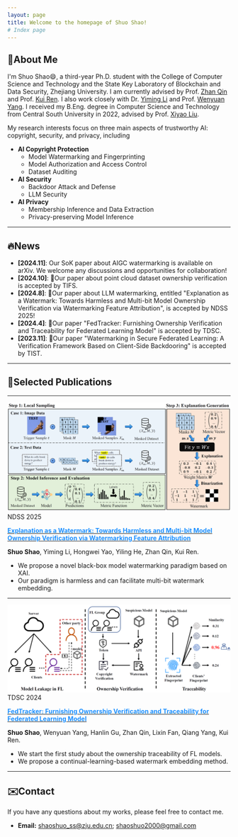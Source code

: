 ```yaml
---
layout: page
title: Welcome to the homepage of Shuo Shao!
# Index page
---
```


<head>
    <link rel="stylesheet" type="text/css" href="assets/style.css">
</head>

<!-- ![visitors](https://visitor-badge.laobi.icu/badge?page_id=https://shaoshuo-ss.github.io#pic_left) -->
<!-- <div align="left">
<img src="https://visitor-badge.laobi.icu/badge?page_id=https://shaoshuo-ss.github.io" alt="visitor badge"/>
</div> -->

## 🪪About Me

I'm Shuo Shao😄, a third-year Ph.D. student with the College of Computer Science and Technology and the State Key Laboratory of Blockchain and Data Security, Zhejiang University. I am currently advised by Prof. <a href="https://scholar.google.com/citations?user=5fa4lOQAAAAJ">Zhan Qin</a> and Prof. <a href="https://scholar.google.com/citations?user=uuQA_rcAAAAJ">Kui Ren</a>. I also work closely with Dr. <a href="https://scholar.google.com/citations?user=mSW7kU8AAAAJ">Yiming Li</a> and Prof. <a href="https://scholar.google.com/citations?user=bdFQARIAAAAJ">Wenyuan Yang</a>. I received my B.Eng. degree in Computer Science and Technology from Central South University in 2022, advised by Prof. <a href="https://scholar.google.com/citations?user=3odvjZ0AAAAJ">Xiyao Liu</a>.

My research interests focus on three main aspects of trustworthy AI: copyright, security, and privacy, including

- **AI Copyright Protection**
  - Model Watermarking and Fingerprinting
  - Model Authorization and Access Control
  - Dataset Auditing
- **AI Security**
  - Backdoor Attack and Defense
  - LLM Security
- **AI Privacy**
  - Membership Inference and Data Extraction
  - Privacy-preserving Model Inference

---

## 🔥News

- **[2024.11]**: Our SoK paper about AIGC watermarking is available on arXiv. We welcome any discussions and opportunities for collaboration!
- **[2024.10]**: 🎉Our paper about point cloud dataset ownership verification is accepted by TIFS.
- **[2024.8]**: 🎉Our paper about LLM watermarking, entitled "Explanation as a Watermark: Towards Harmless and Multi-bit Model Ownership Verification via Watermarking Feature Attribution", is accepted by NDSS 2025!
- **[2024.4]**: 🎉Our paper "FedTracker: Furnishing Ownership Verification and Traceability for Federated Learning Model" is accepted by TDSC.
- **[2023.11]**: 🎉Our paper "Watermarking in Secure Federated Learning: A Verification Framework Based on Client-Side Backdooring" is accepted by TIST.

---

## 📖Selected Publications

<!-- <img src="assets/eaaw.png" width = "300" height = "200" alt="图片说明" align=left /> -->

---

<div class="publication-container">
  <!-- 左边的图 -->
  <div class="image-container">
    <img src="assets/pub/eaaw.png" alt="Image" class="publication-image">
    <!-- 会议或期刊标记 -->
    <div class="conference-label">NDSS 2025</div>
  </div>
  
  <!-- 右边的文字 -->
  <div class="text-content">
    <p><a href="https://arxiv.org/abs/2405.04825"><font color=DodgerBlue><b>Explanation as a Watermark: Towards Harmless and Multi-bit Model Ownership Verification via Watermarking Feature Attribution</b></font></a></p>
    <p><b>Shuo Shao</b>, Yiming Li, Hongwei Yao, Yiling He, Zhan Qin, Kui Ren.</p>
    <ul>
        <li>We propose a novel black-box model watermarking paradigm based on XAI.</li>
        <li>Our paradigm is harmless and can facilitate multi-bit watermark embedding.</li>
    </ul>
  </div>
</div>

---

<div class="publication-container">
  <!-- 左边的图 -->
  <div class="image-container">
    <img src="assets/pub/fedtracker.png" alt="Image" class="publication-image">
    <!-- 会议或期刊标记 -->
    <div class="conference-label">TDSC 2024</div>
  </div>
  
  <!-- 右边的文字 -->
  <div class="text-content">
    <p><a href="https://ieeexplore.ieee.org/document/10504977"><font color=DodgerBlue><b>FedTracker: Furnishing Ownership Verification and Traceability for Federated Learning Model</b></font></a></p>
    <p><b>Shuo Shao</b>, Wenyuan Yang, Hanlin Gu, Zhan Qin, Lixin Fan, Qiang Yang, Kui Ren.</p>
    <ul>
        <li>We start the first study about the ownership traceability of FL models.</li>
        <li>We propose a continual-learning-based watermark embedding method.</li>
    </ul>
  </div>
</div>

---

## ✉️Contact

If you have any questions about my works, please feel free to contact me.

- **Email:** shaoshuo_ss@zju.edu.cn; shaoshuo2000@gmail.com
